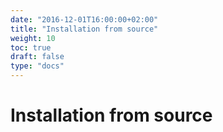 ```yaml
---
date: "2016-12-01T16:00:00+02:00"
title: "Installation from source"
weight: 10
toc: true
draft: false
type: "docs"
---
```


# Installation from source
